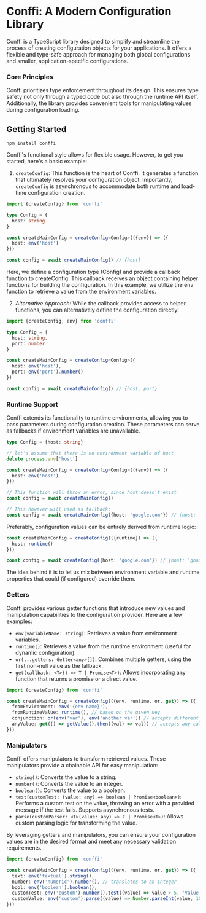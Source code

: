# Conffi: A Modern Configuration Library
Conffi is a TypeScript library designed to simplify and streamline the process of creating configuration objects for your applications. It offers a flexible and type-safe approach for managing both global configurations and smaller, application-specific configurations.

### Core Principles
Conffi prioritizes type enforcement throughout its design. This ensures type safety not only through a typed code but also through the runtime API itself. Additionally, the library provides convenient tools for manipulating values during configuration loading.

## Getting Started

```
npm install conffi
```

Conffi's functional style allows for flexible usage. However, to get you started, here's a basic example:
1. `createConfig`: This function is the heart of Conffi. It generates a function that ultimately resolves your configuration object. Importantly, `createConfig` is asynchronous to accommodate both runtime and load-time configuration creation.

```typescript
import {createConfig} from 'conffi'

type Config = {
  host: string
}

const createMainConfig = createConfig<Config>(({env}) => ({
  host: env('host')
}))

const config = await createMainConfig() // {host}
```
Here, we define a configuration type (Config) and provide a callback function to createConfig. This callback receives an object containing helper functions for building the configuration. In this example, we utilize the env function to retrieve a value from the environment variables.

2. *Alternative Approach*: While the callback provides access to helper functions, you can alternatively define the configuration directly:
```typescript
import {createConfig, env} from 'conffi'

type Config = {
  host: string,
  port: number
}

const createMainConfig = createConfig<Config>({
  host: env('host'),
  port: env('port').number()
})

const config = await createMainConfig() // {host, port}
```

### Runtime Support
Conffi extends its functionality to runtime environments, allowing you to pass parameters during configuration creation. These parameters can serve as fallbacks if environment variables are unavailable.

```typescript
type Config = {host: string}

// let's assume that there is no environment variable of host
delete process.env['host']

const createMainConfig = createConfig<Config>(({env}) => ({
  host: env('host')
}))

// This function will throw an error, since host doesn't exist
const config = await createMainConfig()

// This however will used as fallback:
const config = await createMainConfig({host: 'google.com'}) // {host: 'google.com}
```

Preferably, configuration values can be entirely derived from runtime logic:
```typescript
const createMainConfig = createConfig(({runtime}) => ({
  host: runtime()
}))

const config = await createConfig({host: 'google.com'}) // {host: 'google.com'}
```
The idea behind it is to let us mix between environment variable and runtime properties that could (if configured) override them.

### Getters
Conffi provides various getter functions that introduce new values and manipulation capabilities to the configuration provider. Here are a few examples:

* `env(variableName: string)`: Retrieves a value from environment variables.
* `runtime()`: Retrieves a value from the runtime environment (useful for dynamic configuration).
* `or(...getters: Getter<any>[])`: Combines multiple getters, using the first non-null value as the fallback.
* `get(callback: <T>() => T | Promise<T>)`: Allows incorporating any function that returns a promise or a direct value.

```typescript
import {createConfig} from 'conffi'

const createMainConfig = createConfig(({env, runtime, or, get}) => ({
  fromEnvironment: env('{env name}'),
  fromRuntimeValue: runtime(), // based on the given key
  conjunction: or(env('var'), env('another var')) // accepts different getters to fallback to
  anyValue: get(() => getValue().then((val) => val)) // accepts any callback that returns a promise or a value
}))
```

### Manipulators
Conffi offers manipulators to transform retrieved values. These manipulators provide a chainable API for easy manipulation:

* `string()`: Converts the value to a string.
* `number()`: Converts the value to an integer.
* `boolean()`: Converts the value to a boolean.
* `test(customTest: (value: any) => boolean | Promise<boolean>)`: Performs a custom test on the value, throwing an error with a provided message if the test fails. Supports asynchronous tests.
* `parse(customParser: <T>(value: any) => T | Promise<T>)`: Allows custom parsing logic for transforming the value.

By leveraging getters and manipulators, you can ensure your configuration values are in the desired format and meet any necessary validation requirements.

```typescript
import {createConfig} from 'conffi'

const createMainConfig = createConfig(({env, runtime, or, get}) => ({
  text: env('textual').string(),
  number: env('numeric').number(), // translates to an integer
  bool: env('boolean').boolean(),
  customTest: env('custom').number().test((value) => value > 5, 'Value should be bigger'), // Custom tests, supports promises
  customValue: env('custom').parse((value) => Number.parseInt(value, 10)) // Translating to int ourselves
}))
```
